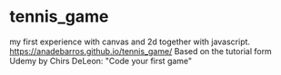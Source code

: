 # tennis_game
my first experience with canvas and 2d together with javascript.
https://anadebarros.github.io/tennis_game/
Based on the tutorial form Udemy by Chirs DeLeon: "Code your first game"
